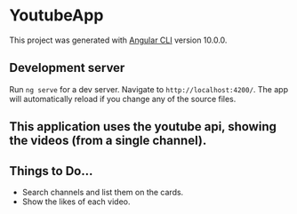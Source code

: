 # YoutubeApp

This project was generated with [Angular CLI](https://github.com/angular/angular-cli) version 10.0.0.

## Development server

Run `ng serve` for a dev server. Navigate to `http://localhost:4200/`. The app will automatically reload if you change any of the source files.

## This application uses the youtube api, showing the videos (from a single channel).

## Things to Do...
- Search channels and list them on the cards.
- Show the likes of each video.
